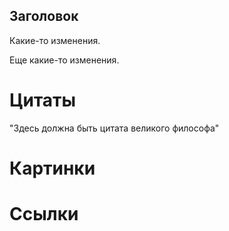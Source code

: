 ## Заголовок

Какие-то изменения.

Еще какие-то изменения.

# Цитаты

"Здесь должна быть цитата великого философа"

# Картинки

# Ссылки